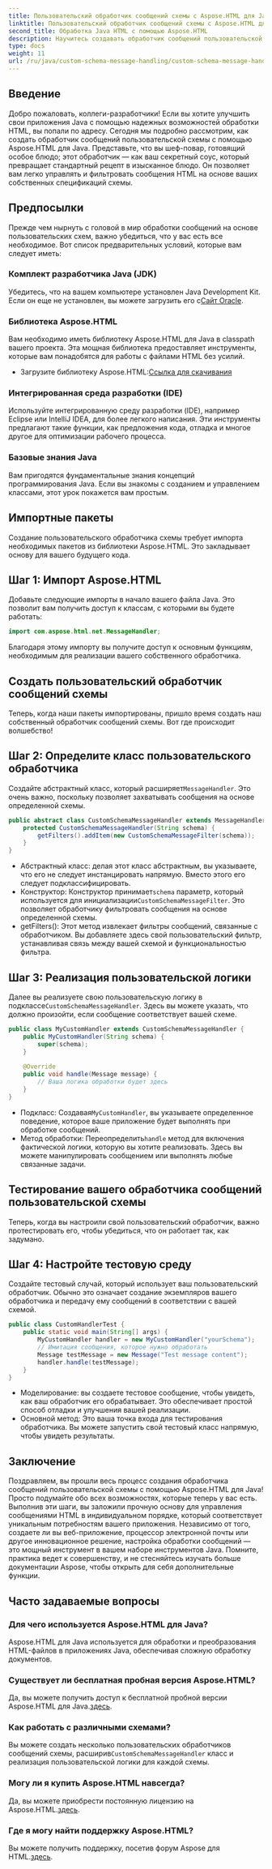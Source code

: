 ```yaml
---
title: Пользовательский обработчик сообщений схемы с Aspose.HTML для Java
linktitle: Пользовательский обработчик сообщений схемы с Aspose.HTML для Java
second_title: Обработка Java HTML с помощью Aspose.HTML
description: Научитесь создавать обработчик сообщений пользовательской схемы с помощью Aspose.HTML для Java. Это руководство проведет вас пошагово через весь процесс.
type: docs
weight: 11
url: /ru/java/custom-schema-message-handling/custom-schema-message-handler/
---
```

## Введение
Добро пожаловать, коллеги-разработчики! Если вы хотите улучшить свои приложения Java с помощью надежных возможностей обработки HTML, вы попали по адресу. Сегодня мы подробно рассмотрим, как создать обработчик сообщений пользовательской схемы с помощью Aspose.HTML для Java. Представьте, что вы шеф-повар, готовящий особое блюдо; этот обработчик — как ваш секретный соус, который превращает стандартный рецепт в изысканное блюдо. Он позволяет вам легко управлять и фильтровать сообщения HTML на основе ваших собственных спецификаций схемы.
## Предпосылки
Прежде чем нырнуть с головой в мир обработки сообщений на основе пользовательских схем, важно убедиться, что у вас есть все необходимое. Вот список предварительных условий, которые вам следует иметь:
### Комплект разработчика Java (JDK)
 Убедитесь, что на вашем компьютере установлен Java Development Kit. Если он еще не установлен, вы можете загрузить его с[Сайт Oracle](https://www.oracle.com/java/technologies/javase-jdk11-downloads.html).
### Библиотека Aspose.HTML
Вам необходимо иметь библиотеку Aspose.HTML для Java в classpath вашего проекта. Эта мощная библиотека предоставляет инструменты, которые вам понадобятся для работы с файлами HTML без усилий.
-  Загрузите библиотеку Aspose.HTML:[Ссылка для скачивания](https://releases.aspose.com/html/java/)
### Интегрированная среда разработки (IDE)
Используйте интегрированную среду разработки (IDE), например Eclipse или IntelliJ IDEA, для более легкого написания. Эти инструменты предлагают такие функции, как предложения кода, отладка и многое другое для оптимизации рабочего процесса.
### Базовые знания Java
Вам пригодятся фундаментальные знания концепций программирования Java. Если вы знакомы с созданием и управлением классами, этот урок покажется вам простым.
## Импортные пакеты
Создание пользовательского обработчика схемы требует импорта необходимых пакетов из библиотеки Aspose.HTML. Это закладывает основу для вашего будущего кода.
## Шаг 1: Импорт Aspose.HTML
Добавьте следующие импорты в начало вашего файла Java. Это позволит вам получить доступ к классам, с которыми вы будете работать:
```java
import com.aspose.html.net.MessageHandler;
```
Благодаря этому импорту вы получите доступ к основным функциям, необходимым для реализации вашего собственного обработчика.
## Создать пользовательский обработчик сообщений схемы
Теперь, когда наши пакеты импортированы, пришло время создать наш собственный обработчик сообщений схемы. Вот где происходит волшебство!
## Шаг 2: Определите класс пользовательского обработчика
 Создайте абстрактный класс, который расширяет`MessageHandler`. Это очень важно, поскольку позволяет захватывать сообщения на основе определенной схемы.
```java
public abstract class CustomSchemaMessageHandler extends MessageHandler {
    protected CustomSchemaMessageHandler(String schema) {
        getFilters().addItem(new CustomSchemaMessageFilter(schema));
    }
}
```

- Абстрактный класс: делая этот класс абстрактным, вы указываете, что его не следует инстанцировать напрямую. Вместо этого его следует подклассифицировать.
-  Конструктор: Конструктор принимает`schema` параметр, который используется для инициализации`CustomSchemaMessageFilter`. Это позволяет обработчику фильтровать сообщения на основе определенной схемы.
- getFilters(): Этот метод извлекает фильтры сообщений, связанные с обработчиком. Вы добавляете здесь свой пользовательский фильтр, устанавливая связь между вашей схемой и функциональностью фильтра.
## Шаг 3: Реализация пользовательской логики
 Далее вы реализуете свою пользовательскую логику в подклассе`CustomSchemaMessageHandler`. Здесь вы можете указать, что должно произойти, если сообщение соответствует вашей схеме. 
```java
public class MyCustomHandler extends CustomSchemaMessageHandler {
    public MyCustomHandler(String schema) {
        super(schema);
    }
    
    @Override
    public void handle(Message message) {
        // Ваша логика обработки будет здесь
    }
}
```

-  Подкласс: Создавая`MyCustomHandler`, вы указываете определенное поведение, которое ваше приложение будет выполнять при обработке сообщений.
-  Метод обработки: Переопределить`handle` метод для включения фактической логики, которую вы хотите реализовать. Здесь вы можете манипулировать сообщением или выполнять любые связанные задачи.
## Тестирование вашего обработчика сообщений пользовательской схемы
Теперь, когда вы настроили свой пользовательский обработчик, важно протестировать его, чтобы убедиться, что он работает так, как задумано.
## Шаг 4: Настройте тестовую среду
Создайте тестовый случай, который использует ваш пользовательский обработчик. Обычно это означает создание экземпляров вашего обработчика и передачу ему сообщений в соответствии с вашей схемой.
```java
public class CustomHandlerTest {
    public static void main(String[] args) {
        MyCustomHandler handler = new MyCustomHandler("yourSchema");
        // Имитация сообщения, которое нужно обработать
        Message testMessage = new Message("Test message content");
        handler.handle(testMessage);
    }
}
```

- Моделирование: вы создаете тестовое сообщение, чтобы увидеть, как ваш обработчик его обрабатывает. Это обеспечивает простой способ отладки и улучшения вашей реализации.
- Основной метод: Это ваша точка входа для тестирования обработчика. Вы можете запустить свой тестовый класс напрямую, чтобы увидеть результаты.

## Заключение
Поздравляем, вы прошли весь процесс создания обработчика сообщений пользовательской схемы с помощью Aspose.HTML для Java! Просто подумайте обо всех возможностях, которые теперь у вас есть. Выполнив эти шаги, вы заложили прочную основу для управления сообщениями HTML в индивидуальном порядке, который соответствует уникальным потребностям вашего приложения.
Независимо от того, создаете ли вы веб-приложение, процессор электронной почты или другое инновационное решение, настройка обработки сообщений — это мощный инструмент в вашем наборе инструментов Java. Помните, практика ведет к совершенству, и не стесняйтесь изучать больше документации Aspose, чтобы открыть для себя дополнительные функции.
## Часто задаваемые вопросы
### Для чего используется Aspose.HTML для Java?
Aspose.HTML для Java используется для обработки и преобразования HTML-файлов в приложениях Java, обеспечивая сложную обработку документов.
### Существует ли бесплатная пробная версия Aspose.HTML?
 Да, вы можете получить доступ к бесплатной пробной версии Aspose.HTML для Java.[здесь](https://releases.aspose.com/).
### Как работать с различными схемами?
 Вы можете создать несколько пользовательских обработчиков сообщений схемы, расширив`CustomSchemaMessageHandler` класс и реализация пользовательской логики для каждой схемы.
### Могу ли я купить Aspose.HTML навсегда?
 Да, вы можете приобрести постоянную лицензию на Aspose.HTML.[здесь](https://purchase.aspose.com/buy).
### Где я могу найти поддержку Aspose.HTML?
 Вы можете получить поддержку, посетив форум Aspose для HTML.[здесь](https://forum.aspose.com/c/html/29).